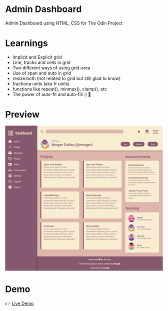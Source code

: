 # Admin Dashboard
Admin Dashboard using HTML, CSS for The Odin Project

# Learnings
* Implicit and Explicit grid
* Line, tracks and cells in grid
* Two different ways of using grid-area
* Use of span and auto in grid
* resize:both (not related to grid but still glad to know)
* fractiona units (aka fr units)
* functions like repeat(), minmax(), clamp(), etc
* The power of auto-fit and auto-fill :) 🙌

# Preview
![image](./preview-images/admin-dashboard.png)

# Demo
👉 [Live Demo](https://ruchita1010.github.io/admin-dashboard)